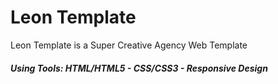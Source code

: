 # Leon Template
Leon Template is a Super Creative Agency Web Template
##### Using Tools: HTML/HTML5 - CSS/CSS3 - Responsive Design
